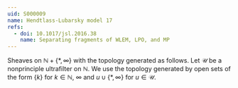```yaml
---
uid: S000009
name: Hendtlass-Lubarsky model 17
refs:
  - doi: 10.1017/jsl.2016.38
    name: Separating fragments of WLEM, LPO, and MP
---
```

Sheaves on $\mathbb{N} + \{\ast, \infty\}$ with the topology generated as follows. Let $\mathcal{U}$ be a nonprinciple ultrafilter on $\mathbb{N}$. We use the topology generated by open sets of the form $\{k\}$ for $k \in \mathbb{N}$, $\infty$ and $u \cup \{\ast, \infty\}$ for $u \in \mathcal{U}$.
